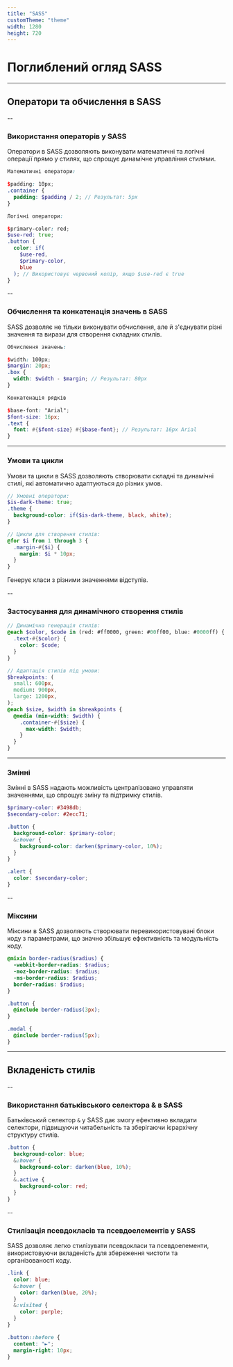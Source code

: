 ```yaml
---
title: "SASS"
customTheme: "theme"
width: 1280
height: 720
---
```


# Поглиблений огляд SASS

---

## Оператори та обчислення в SASS

--

### Використання операторів у SASS

Оператори в SASS дозволяють виконувати математичні та логічні операції прямо у стилях, що спрощує динамічне управління стилями.

```scss
Математичні оператори:

$padding: 10px;
.container {
  padding: $padding / 2; // Результат: 5px
}

Логічні оператори:

$primary-color: red;
$use-red: true;
.button {
  color: if(
    $use-red,
    $primary-color,
    blue
  ); // Використовує червоний колір, якщо $use-red є true
}
```

--

### Обчислення та конкатенація значень в SASS

SASS дозволяє не тільки виконувати обчислення, але й з'єднувати різні значення та вирази для створення складних стилів.

```scss
Обчислення значень:

$width: 100px;
$margin: 20px;
.box {
  width: $width - $margin; // Результат: 80px
}

Конкатенація рядків

$base-font: "Arial";
$font-size: 16px;
.text {
  font: #{$font-size} #{$base-font}; // Результат: 16px Arial
}
```

---

### Умови та цикли

Умови та цикли в SASS дозволяють створювати складні та динамічні стилі, які автоматично адаптуються до різних умов.

```scss
// Умовні оператори:
$is-dark-theme: true;
.theme {
  background-color: if($is-dark-theme, black, white);
}

// Цикли для створення стилів:
@for $i from 1 through 3 {
  .margin-#{$i} {
    margin: $i * 10px;
  }
}
```

Генерує класи з різними значеннями відступів.

--

### Застосування для динамічного створення стилів

```scss
// Динамічна генерація стилів:
@each $color, $code in (red: #ff0000, green: #00ff00, blue: #0000ff) {
  .text-#{$color} {
    color: $code;
  }
}

// Адаптація стилів під умови:
$breakpoints: (
  small: 600px,
  medium: 900px,
  large: 1200px,
);
@each $size, $width in $breakpoints {
  @media (min-width: $width) {
    .container-#{$size} {
      max-width: $width;
    }
  }
}
```

---

### Змінні

Змінні в SASS надають можливість централізовано управляти значеннями, що спрощує зміну та підтримку стилів.

```scss
$primary-color: #3498db;
$secondary-color: #2ecc71;

.button {
  background-color: $primary-color;
  &:hover {
    background-color: darken($primary-color, 10%);
  }
}

.alert {
  color: $secondary-color;
}
```

--

### Міксини

Міксини в SASS дозволяють створювати перевикористовувані блоки коду з параметрами, що значно збільшує ефективність та модульність коду.

```scss
@mixin border-radius($radius) {
  -webkit-border-radius: $radius;
  -moz-border-radius: $radius;
  -ms-border-radius: $radius;
  border-radius: $radius;
}

.button {
  @include border-radius(3px);
}

.modal {
  @include border-radius(5px);
}
```

---

## Вкладеність стилів

--

### Використання батьківського селектора & в SASS

Батьківський селектор `&` у SASS дає змогу ефективно вкладати селектори, підвищуючи читабельність та зберігаючи ієрархічну структуру стилів.

```scss
.button {
  background-color: blue;
  &:hover {
    background-color: darken(blue, 10%);
  }
  &.active {
    background-color: red;
  }
}
```

--

### Стилізація псевдокласів та псевдоелементів у SASS

SASS дозволяє легко стилізувати псевдокласи та псевдоелементи, використовуючи вкладеність для збереження чистоти та організованості коду.

```scss
.link {
  color: blue;
  &:hover {
    color: darken(blue, 20%);
  }
  &:visited {
    color: purple;
  }
}

.button::before {
  content: "►";
  margin-right: 10px;
}
```
